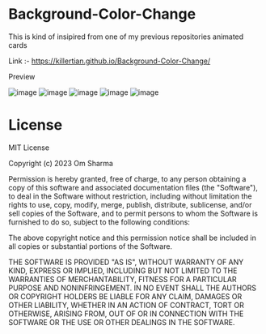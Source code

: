 # Background-Color-Change

This is kind of insipired from one of my previous repositories animated cards

Link :- https://killertian.github.io/Background-Color-Change/

Preview

![image](https://user-images.githubusercontent.com/77867638/204870150-b9aac8f9-2513-436a-a92e-4d9bec5e0b62.png)
![image](https://user-images.githubusercontent.com/77867638/204870177-efa0db8c-e797-4220-af5b-6fb3457f1176.png)
![image](https://user-images.githubusercontent.com/77867638/204870212-090ec380-5891-425c-b67d-14bea74630a6.png)
![image](https://user-images.githubusercontent.com/77867638/204870247-1f3d1ba1-52cc-45e9-ab08-041ae732418d.png)
![image](https://user-images.githubusercontent.com/77867638/204870309-99fa10d9-f266-49de-89e7-9c2d40e0e3d3.png)


# License

MIT License

Copyright (c) 2023 Om Sharma

Permission is hereby granted, free of charge, to any person obtaining a copy of this software and associated documentation files (the "Software"), to deal in the Software without restriction, including without limitation the rights to use, copy, modify, merge, publish, distribute, sublicense, and/or sell copies of the Software, and to permit persons to whom the Software is furnished to do so, subject to the following conditions:

The above copyright notice and this permission notice shall be included in all copies or substantial portions of the Software.

THE SOFTWARE IS PROVIDED "AS IS", WITHOUT WARRANTY OF ANY KIND, EXPRESS OR IMPLIED, INCLUDING BUT NOT LIMITED TO THE WARRANTIES OF MERCHANTABILITY, FITNESS FOR A PARTICULAR PURPOSE AND NONINFRINGEMENT. IN NO EVENT SHALL THE AUTHORS OR COPYRIGHT HOLDERS BE LIABLE FOR ANY CLAIM, DAMAGES OR OTHER LIABILITY, WHETHER IN AN ACTION OF CONTRACT, TORT OR OTHERWISE, ARISING FROM, OUT OF OR IN CONNECTION WITH THE SOFTWARE OR THE USE OR OTHER DEALINGS IN THE SOFTWARE.

